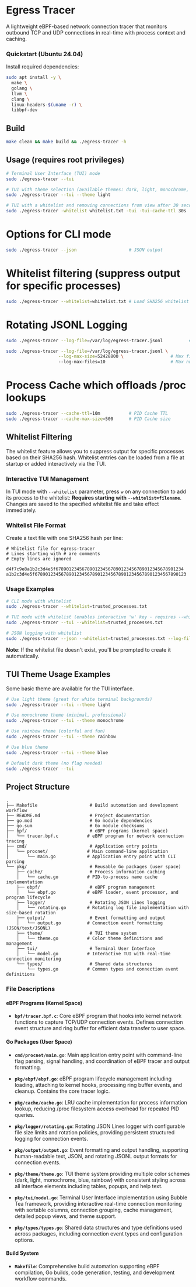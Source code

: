 # Egress Tracer

A lightweight eBPF-based network connection tracer that monitors outbound TCP and UDP connections in real-time with process context and caching.


### Quickstart (Ubuntu 24.04)

Install required dependencies:

```bash
sudo apt install -y \
  make \
  golang \
  llvm \
  clang \
  linux-headers-$(uname -r) \
  libbpf-dev
```

## Build

```bash
make clean && make build && ./egress-tracer -h
```

## Usage (requires root privileges)

```bash
# Terminal User Interface (TUI) mode
sudo ./egress-tracer --tui

# TUI with theme selection (available themes: dark, light, monochrome, blue, rainbow)
sudo ./egress-tracer --tui --theme light

# TUI with a whitelist and removing connections from view after 30 seconds
sudo ./egress-tracer -whitelist whitelist.txt -tui -tui-cache-ttl 30s
```

# Options for CLI mode
```bash
sudo ./egress-tracer --json                    # JSON output
```
# Whitelist filtering (suppress output for specific processes)
```bash
sudo ./egress-tracer --whitelist=whitelist.txt # Load SHA256 whitelist from file
```


# Rotating JSONL Logging
```bash
sudo ./egress-tracer --log-file=/var/log/egress-tracer.jsonl          # Enable rotating JSONL logging

sudo ./egress-tracer --log-file=/var/log/egress-tracer.jsonl \
                    --log-max-size=52428800 \                  # Max file size before rotation (50MB)
                    --log-max-files=10                         # Max number of rotated files
```

# Process Cache which offloads /proc lookups
```bash
sudo ./egress-tracer --cache-ttl=10m           # PID Cache TTL
sudo ./egress-tracer --cache-max-size=500      # PID Cache size
```

## Whitelist Filtering

The whitelist feature allows you to suppress output for specific processes based on their SHA256 hash. Whitelist entries can be loaded from a file at startup or added interactively via the TUI.

### Interactive TUI Management

In TUI mode with `--whitelist` parameter, press `w` on any connection to add its process to the whitelist: **Requires starting with `--whitelist=filename`**. Changes are saved to the specified whitelist file and take effect immediately.

### Whitelist File Format

Create a text file with one SHA256 hash per line:

```
# Whitelist file for egress-tracer
# Lines starting with # are comments
# Empty lines are ignored

d4f7c9e8a1b2c3d4e5f6789012345678901234567890123456789012345678901234
a1b2c3d4e5f6789012345678901234567890123456789012345678901234567890123
```

### Usage Examples

```bash
# CLI mode with whitelist
sudo ./egress-tracer --whitelist=trusted_processes.txt

# TUI mode with whitelist (enables interactive 'w' key - requires --whitelist parameter)
sudo ./egress-tracer --tui --whitelist=trusted_processes.txt

# JSON logging with whitelist
sudo ./egress-tracer --json --whitelist=trusted_processes.txt --log-file=events.jsonl
```

**Note**: If the whitelist file doesn't exist, you'll be prompted to create it automatically.

## TUI Theme Usage Examples

Some basic theme are available for the TUI interface.

```bash
# Use light theme (great for white terminal backgrounds)
sudo ./egress-tracer --tui --theme light

# Use monochrome theme (minimal, professional)
sudo ./egress-tracer --tui --theme monochrome

# Use rainbow theme (colorful and fun)
sudo ./egress-tracer --tui --theme rainbow

# Use blue theme
sudo ./egress-tracer --tui --theme blue

# Default dark theme (no flag needed)
sudo ./egress-tracer --tui
```


## Project Structure

```
.
├── Makefile                    # Build automation and development workflow
├── README.md                   # Project documentation
├── go.mod                      # Go module dependencies
├── go.sum                      # Go module checksums
├── bpf/                        # eBPF programs (kernel space)
│   └── tracer.bpf.c           # eBPF program for network connection tracing
├── cmd/                        # Application entry points
│   └── procnet/               # Main command-line application
│       └── main.go            # Application entry point with CLI parsing
└── pkg/                        # Reusable Go packages (user space)
    ├── cache/                  # Process information caching
    │   └── cache.go           # PID-to-process name cache implementation
    ├── ebpf/                   # eBPF program management
    │   └── ebpf.go            # eBPF loader, event processor, and program lifecycle
    ├── logger/                 # Rotating JSON Lines logging
    │   └── rotating.go        # Rotating log file implementation with size-based rotation
    ├── output/                 # Event formatting and output
    │   └── output.go          # Connection event formatting (JSON/text/JSONL)
    ├── theme/                  # TUI theme system
    │   └── theme.go           # Color theme definitions and management
    ├── tui/                    # Terminal User Interface
    │   └── model.go           # Interactive TUI with real-time connection monitoring
    └── types/                  # Shared data structures
        └── types.go           # Common types and connection event definitions
```

### File Descriptions

#### eBPF Programs (Kernel Space)
- **`bpf/tracer.bpf.c`**: Core eBPF program that hooks into kernel network functions to capture TCP/UDP connection events. Defines connection event structure and ring buffer for efficient data transfer to user space.

#### Go Packages (User Space)
- **`cmd/procnet/main.go`**: Main application entry point with command-line flag parsing, signal handling, and coordination of eBPF tracer and output formatting.

- **`pkg/ebpf/ebpf.go`**: eBPF program lifecycle management including loading, attaching to kernel hooks, processing ring buffer events, and cleanup. Contains the core tracer logic.

- **`pkg/cache/cache.go`**: LRU cache implementation for process information lookup, reducing /proc filesystem access overhead for repeated PID queries.

- **`pkg/logger/rotating.go`**: Rotating JSON Lines logger with configurable file size limits and rotation policies, providing persistent structured logging for connection events.

- **`pkg/output/output.go`**: Event formatting and output handling, supporting human-readable text, JSON, and rotating JSONL output formats for connection events.

- **`pkg/theme/theme.go`**: TUI theme system providing multiple color schemes (dark, light, monochrome, blue, rainbow) with consistent styling across all interface elements including tables, popups, and help text.

- **`pkg/tui/model.go`**: Terminal User Interface implementation using Bubble Tea framework, providing interactive real-time connection monitoring with sortable columns, connection grouping, cache management, detailed popup views, and theme support.

- **`pkg/types/types.go`**: Shared data structures and type definitions used across packages, including connection event types and configuration options.

#### Build System
- **`Makefile`**: Comprehensive build automation supporting eBPF compilation, Go builds, code generation, testing, and development workflow commands.


